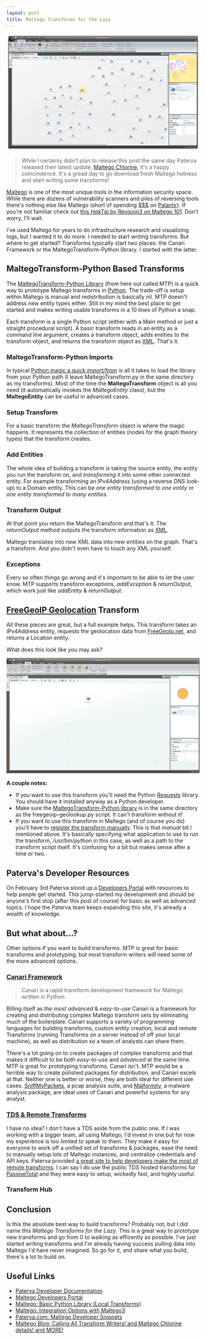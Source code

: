 ```yaml
---
layout: post
title: Maltego Transforms for the Lazy
---
```


![Maltego](/public/maltego.png)


> <i class="fa fa-comments-o fa-3x pull-left"></i> While I certainly didn't plan to release this post the same day Paterva released their latest update, [Maltego Chlorine](http://maltego.blogspot.com/2015/03/maltego-chlorine-is-ready-for-download.html), it's a happy coincindence. It's a gread day to go download fresh Maltego hotness and start writing some transforms!

[Maltego](https://www.paterva.com/web6/products/maltego.php) is one of the most unique tools in the information security space. While there are dozens of vulnerability scanners and piles of reversing tools there's nothing else like Maltego (short of spending [$$$](http://www.reactiongifs.com/r/make-it-rain-dollars.gif) on [Palantir](https://www.palantir.com/)). If you're not familiar check out [this _HakTip_ by Revision3 on Maltego 101](http://revision3.com/haktip/maltego-101-what-is-maltego/). Don't worry, I'll wait.

I've used Maltego for years to do infrastructure research and visualizing logs, but I wanted it to do more. I needed to start writing transforms. But where to get started? Transforms typically start two places: the Canari Framework or the MaltegoTransform-Python library. I started with the latter.

## MaltegoTransform-Python Based Transforms

The [MaltegoTransform-Python Library](https://github.com/sroberts/maltegotransform-python) (from here out called MTP) is a quick way to prototype Maltego transforms in [Python](https://www.python.org/). The trade-off is setup within Maltego is manual and redistribution is basically nil. MTP doesn't address new entity types either. Still in my mind the best place to get started and makes writing usable transforms in a 10 lines of Python a snap.

Each transform is a single Python script (either with a Main method or just a straight procedural script). A basic transform reads in an entity as a command line argument, creates a transform object, adds entities to the transform object, and returns the transform object as [XML](http://www.xml.com/). That's it.

### MaltegoTransform-Python Imports

<script src="https://gist.github.com/sroberts/628db01006cbaaff48ac.js"></script>

In typical [Python magic a quick _import/from_](http://xkcd.com/353/) is all it takes to load the library from your Python path (I leave MaltegoTransform.py in the same directory as my transforms). Most of the time the __MaltegoTransform__ object is all you need (it automatically invokes the _MaltegoEntity_ class), but the __MaltegoEntity__ can be useful in advanced cases.

### Setup Transform

<script src="https://gist.github.com/sroberts/055cebd200d047632c5f.js"></script>

For a basic transform the _MaltegoTransform_ object is where the magic happens. It represents the collection of entities (nodes for the graph theory types) that the transform creates.

### Add Entities

<script src="https://gist.github.com/sroberts/ce019b5f3e188ee1fd46.js"></script>

The whole idea of building a transform is taking the source entity, the entity you run the transform on, and _transforming_ it into some other connected entity. For example transforming an IPv4Address (using a reverse DNS look-up) to a Domain entity. This can be _one entity transformed to one entity_ or _one entity transformed to many entities_.

### Transform Output

<script src="https://gist.github.com/sroberts/8ebedec40e75080f8741.js"></script>

At that point you return the MaltegoTransform and that's it. The _returnOutput_ method outputs the transform information as [XML](http://www.reactiongifs.com/r/y3PWaHz.gif).

<script src="https://gist.github.com/sroberts/0f370d357bc7ea73a9f9.js"></script>

Maltego translates into new XML data into new entities on the graph. That's a transform. And you didn't even have to touch any XML yourself.

### Exceptions

<script src="https://gist.github.com/sroberts/3112cd5385ad0cc4676a.js"></script>

Every so often things go wrong and it's important to be able to let the user know. MTP supports transform exceptions, _addException_ & _returnOutput_, which work just like _addEntity_ & _returnOutput_.

## [FreeGeoIP Geolocation](http://freegeoip.net) Transform

All these pieces are great, but a full example helps. This transform takes an IPv4Address entity, requests the geolocation data from [FreeGeoIp.net](http://freegeoip.net), and returns a Location entity.

<script src="https://gist.github.com/sroberts/0f51855447189bb9e010.js"></script>

What does this look like you may ask?

![FreeGeoIP Transform example](/public/transform-example.gif)

__A couple notes:__

- If you want to use this transform you'll need the Python [Requests](http://docs.python-requests.org/en/latest/) library. You should have it installed anyway as a Python developer.
-  Make sure the [MaltegoTransform-Python library](https://github.com/sroberts/maltegotransform-python) is in the same directory as the freegeoip-geolookup.py script. It can't transform without it!
- If you want to use this transform in Maltego (and of course you do) you'll have to [register the transform manually](http://dev.paterva.com/developer/system/local_transforms/registration.php). This is that _manual_ bit I mentioned above. It's basically specifying what application to use to run the transform, _/usr/bin/python_ in this case, as well as a path to the transform script itself. It's confusing for a bit but makes sense after a time or two.

## Paterva's Developer Resources

On February 3rd Paterva stood up a [Developers Portal](http://dev.paterva.com/developer/) with resources to help people get started. This jump-started my development and should be anyone's first stop (after this post of course) for basic as well as advanced topics. I hope the Paterva team keeps expanding this site, it's already a wealth of knowledge.

## But what about...?

Other options if you want to build transforms. MTP is great for basic transforms and prototyping, but most transform writers will need some of the more advanced options.

### [Canari Framework](http://www.canariproject.com/)

> <i class="fa fa-quote-left fa-3x pull-left"></i> Canari is a rapid transform development framework for Maltego written in Python.

Billing itself as _the most advanced_ & _easy-to-use_ Canari is a framework for creating and distributing complex Maltego transform sets by eliminating much of the boilerplate. Canari supports a variety of programming languages for building transforms, custom entity creation, local and remote Transforms (running Transforms on a server instead of off your local machine), as well as distribution so a team of analysts can share them.

There's a lot going on to create packages of complex transforms and that makes it difficult to be both _easy-to-use_ and _advanced_ at the same time. MTP is great for prototyping transforms, Canari isn't. MTP would be a terrible way to create polished packages for distribution, and Canari excels at that. Neither one is better or worse, they are both ideal for different use cases. [SniffMyPackets](http://sniffmypackets.net/), a pcap analysis suite, and [Malformity](https://github.com/digital4rensics/Malformity), a malware analysis package, are ideal uses of Canari and powerful systems for any analyst.

### [TDS & Remote Transforms](http://www.paterva.com/web6/products/servers.php)

I have no idea? I don't have a TDS aside from the public one. If I was working with a bigger team, all using Maltego, I'd invest in one but for now my experience is too limited to speak to them. They make it easy for everyone to work off a unified set of transforms & packages, ease the need to manually setup lots of Maltego instances, and centralize credentials and API keys. Paterva provided [a great site to help developers make the most of remote transforms](http://www.paterva.com/web6/documentation/developer-tds.php). I can say I do use the public TDS hosted transforms for [PassiveTotal](http://www.passivetotal.com/) and they were easy to setup, wickedly fast, and highly useful.

### Transform Hub

## Conclusion
Is this the absolute best way to build transforms? Probably not, but I did name this _Maltego Transforms for the Lazy_. This is a great way to prototype new transforms and go from 0 to walking as efficently as possible. I've just started writing transforms and I'm already having success pulling data into Maltego I'd have never imagined. So go for it, and share what you build, there's a lot to build on.

## Useful Links

- [Paterva Developer Documentation](https://www.paterva.com/web6/documentation/developer.php)
- [Maltego Developers Portal](http://dev.paterva.com/developer/)
- [<i class="fa fa-file-pdf-o"></i> Maltego: Basic Python Library (Local Transforms)](http://dev.paterva.com/developer/downloads/BasicPythonLibrary(Local-Transforms)cheatsheet.pdf)
- [<i class="fa fa-file-pdf-o"></i> Maltego: Integration Options with Maltego3](http://dev.paterva.com/developer/downloads/IntegrationoptionswithMaltegov3.pdf)
- [Paterva.com: Maltego Developer Snippets](http://dev.paterva.com/developer/code_snippets/local_transforms.php)
- [Maltego Blog: Calling All Transform Writers! and Maltego Chlorine details! and MORE!](http://maltego.blogspot.com/2015/02/calling-all-transform-writers-and.html)
